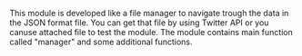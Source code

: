 This module is developed like a file manager to navigate trough the data in the JSON format file.
You can get that file by using Twitter API or you canuse attached file to test the module.
The module contains main function called "manager" and some additional functions.